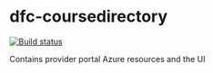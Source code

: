 # dfc-coursedirectory

[![Build status](https://sfa-gov-uk.visualstudio.com/Digital%20First%20Careers/_apis/build/status/Find%20an%20Opportunity/dfc-coursedirectory?branchName=master)](https://sfa-gov-uk.visualstudio.com/Digital%20First%20Careers/_build/latest?definitionId=1284)

Contains provider portal Azure resources and the UI
